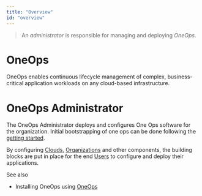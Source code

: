 ```yaml
---
title: "Overview"
id: "overview"
---
```


>An *administrator* is responsible for managing and deploying *OneOps*.

# OneOps
OneOps enables continuous lifecycle management of complex, business-critical application workloads on any cloud-based
infrastructure.

# OneOps Administrator

The OneOps Administrator deploys and configures  One Ops software for the organization. Initial bootstrapping of one ops can be done following the [getting started][].

By configuring [Clouds][], [Organizations][] and other components, the building blocks are put in place
for the end [Users][] to configure  and deploy their applications.

See also

* Installing OneOps using [OneOps](./references/#oneops-manages-oneops)

[getting started]:./getting-started
[Clouds]:{{site.baseurl}}/{{site.contexts.user}}key-concepts#clouds
[key concepts]:{{site.baseurl}}/{{site.contexts.user}}key-concepts
[Organizations]:{{site.baseurl}}/{{site.contexts.user}}key-concepts/#organization
[Users]: {{site.baseurl}}/{{site.contexts.user}}
